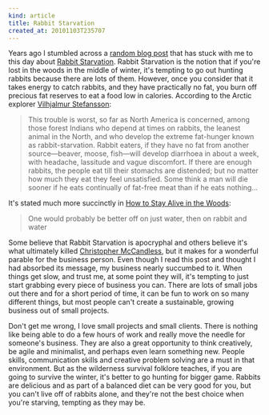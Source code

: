 ```yaml
---
kind: article
title: Rabbit Starvation
created_at: 20101103T235707
---
```

Years ago I stumbled across a [random blog post](http://jackdied.com/python/46) that has stuck with me to this day about 
[Rabbit Starvation](http://en.wikipedia.org/wiki/Rabbit_starvation). Rabbit Starvation is the notion that if you're lost in the woods
in the middle of winter, it's tempting to go out hunting rabbits because there are lots of them. However, once you consider that it 
takes energy to catch rabbits, and they have practically no fat, you burn off precious fat reserves to eat a food low in calories.
According to the Arctic explorer [Vilhjalmur Stefansson](http://en.wikipedia.org/wiki/Vilhjalmur_Stefansson):

> This trouble is worst, so far as North America is concerned, among those forest Indians who depend at times on rabbits, 
> the leanest animal in the North, and who develop the extreme fat-hunger known as rabbit-starvation. Rabbit eaters, if they 
> have no fat from another source—beaver, moose, fish—will develop diarrhoea in about a week, with headache, lassitude and 
> vague discomfort. If there are enough rabbits, the people eat till their stomachs are distended; but no matter how much 
> they eat they feel unsatisfied. Some think a man will die sooner if he eats continually of fat-free meat than if he eats nothing...

It's stated much more succinctly in [How to Stay Alive in the Woods](http://www.amazon.com/How-Stay-Alive-Woods-Self-Preservation/dp/1579122213):

> One would probably be better off on just water, then on rabbit and water

Some believe that Rabbit Starvation is apocryphal and others believe it's what ultimately killed
[Christopher McCandless](http://en.wikipedia.org/wiki/Christopher_McCandless), but it makes for a wonderful parable for the business person.
Even though I read this post and thought I had absorbed its message, my business nearly succumbed to it. When things get slow, and
trust me, at some point they will, it's tempting to just start grabbing every piece of business you can. There are lots of small jobs out
there and for a short period of time, it can be fun to work on so many different things, but most people can't create a sustainable, growing
business out of small projects.

Don't get me wrong, I love small projects and small clients. There is nothing like being able to do a few hours of work and really move
the needle for someone's business. They are also a great opportunity to think creatively, be agile and minimalist, and perhaps even learn
something new. People skills, communication skills and creative problem solving are a must in that environment. But as the wilderness 
survival folklore teaches, if you are going to survive the winter, it's better to go hunting for bigger game. Rabbits are delicious 
and as part of a balanced diet can be very good for you, but you can't live off of rabbits alone, and they're not the best choice when
you're starving, tempting as they may be.